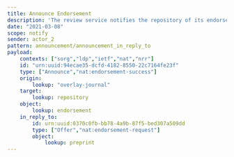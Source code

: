 ```yaml
---
title: Announce Endorsement
description: 'The review service notifies the repository of its endorsement'
date: "2021-03-08"
scope: notify
sender: actor_2
pattern: announcement/announcement_in_reply_to
payload:
    contexts: ["sorg","ldp","ietf","nat","nrr"]
    id: "urn:uuid:94ecae35-dcfd-4182-8550-22c7164fe23f"
    type: ["Announce","nat:endorsement-success"]
    origin:
        lookup: "overlay-journal"
    target:
        lookup: repository
    object:
        lookup: endorsement
    in_reply_to:
        id: urn:uuid:0370c0fb-bb78-4a9b-87f5-bed307a509dd
        type: ["Offer","nat:endorsement-request"]
        object:
            lookup: preprint
---
```


